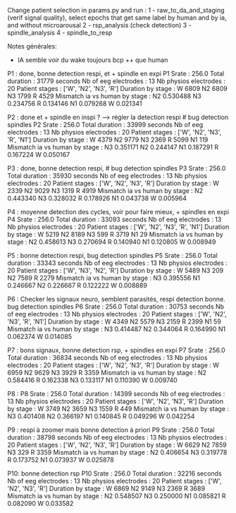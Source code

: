 Change patient selection in params.py and run : 
1 - raw_to_da_and_staging (verif signal quality), select epochs that get same label by human and by ia, and without microarousal
2 - rsp_analysis (check detection)
3 - spindle_analysis
4 - spindle_to_resp

Notes générales:
- IA semble voir du wake toujours bcp ++ que human

P1 : done, bonne detection respi, et + spindle en expi
P1
Srate : 256.0
Total duration : 31779 seconds
Nb of eeg electrodes : 13
Nb physios electrodes : 20
Patient stages : ['W', 'N2', 'N3', 'R']
Duration by stage :
W 6809
N2 6809
N3 1799
R 4529
Mismatch ia vs human by stage :
N2    0.530488
N3    0.234756
R     0.134146
N1    0.079268
W     0.021341


P2 : done et + spindle en inspi ? --> régler la detection respi # bug detection spindles
P2
Srate : 256.0
Total duration : 33999 seconds
Nb of eeg electrodes : 13
Nb physios electrodes : 20
Patient stages : ['W', 'N2', 'N3', 'R', 'N1']
Duration by stage :
W 4379
N2 9779
N3 2369
R 5099
N1 119
Mismatch ia vs human by stage :
N3    0.351171
N2    0.244147
N1    0.187291
R     0.167224
W     0.050167


P3 : done, bonne detection respi, # bug detection spindles
P3
Srate : 256.0
Total duration : 35930 seconds
Nb of eeg electrodes : 13
Nb physios electrodes : 20
Patient stages : ['W', 'N2', 'N3', 'R']
Duration by stage :
W 2339
N2 9029
N3 1319
R 4919
Mismatch ia vs human by stage :
N2    0.443340
N3    0.328032
R     0.178926
N1    0.043738
W     0.005964

P4 : moyenne detection des cycles, voir pour faire mieux, + spindles en expi
P4
Srate : 256.0
Total duration : 33093 seconds
Nb of eeg electrodes : 13
Nb physios electrodes : 20
Patient stages : ['W', 'N2', 'N3', 'R', 'N1']
Duration by stage :
W 5219
N2 8189
N3 599
R 3719
N1 29
Mismatch ia vs human by stage :
N2    0.458613
N3    0.270694
R     0.140940
N1    0.120805
W     0.008949

P5 : bonne detection respi, bug detection spindles
P5
Srate : 256.0
Total duration : 33343 seconds
Nb of eeg electrodes : 13
Nb physios electrodes : 20
Patient stages : ['W', 'N3', 'N2', 'R']
Duration by stage :
W 5489
N3 209
N2 7589
R 2279
Mismatch ia vs human by stage :
N3    0.395556
N1    0.246667
N2    0.226667
R     0.122222
W     0.008889

P6 : Checker les signaux neuro, semblent parasités, respi detection bonne. bug detection spindles
P6
Srate : 256.0
Total duration : 30753 seconds
Nb of eeg electrodes : 13
Nb physios electrodes : 20
Patient stages : ['W', 'N2', 'N3', 'R', 'N1']
Duration by stage :
W 4349
N2 5579
N3 2159
R 2399
N1 59
Mismatch ia vs human by stage :
N3    0.414487
N2    0.344064
R     0.164990
N1    0.062374
W     0.014085

P7 : bons signaux, bonne detection rsp, + spindles en expi
P7
Srate : 256.0
Total duration : 36834 seconds
Nb of eeg electrodes : 13
Nb physios electrodes : 20
Patient stages : ['W', 'N2', 'N3', 'R']
Duration by stage :
W 6959
N2 9629
N3 3929
R 3359
Mismatch ia vs human by stage :
N2    0.584416
R     0.162338
N3    0.133117
N1    0.110390
W     0.009740

P8 : 
P8
Srate : 256.0
Total duration : 14399 seconds
Nb of eeg electrodes : 13
Nb physios electrodes : 20
Patient stages : ['W', 'N2', 'N3', 'R']
Duration by stage :
W 3749
N2 3659
N3 1559
R 449
Mismatch ia vs human by stage :
N3    0.401408
N2    0.366197
N1    0.140845
R     0.049296
W     0.042254

P9 : respi à zoomer mais bonne detection à priori
P9
Srate : 256.0
Total duration : 38798 seconds
Nb of eeg electrodes : 13
Nb physios electrodes : 20
Patient stages : ['W', 'N2', 'N3', 'R']
Duration by stage :
W 6629
N2 7859
N3 329
R 3359
Mismatch ia vs human by stage :
N2    0.406654
N3    0.319778
R     0.173752
N1    0.073937
W     0.025878

P10: bonne detection rsp
P10
Srate : 256.0
Total duration : 32216 seconds
Nb of eeg electrodes : 13
Nb physios electrodes : 20
Patient stages : ['W', 'N2', 'N3', 'R']
Duration by stage :
W 6869
N2 9149
N3 2369
R 3689
Mismatch ia vs human by stage :
N2    0.548507
N3    0.250000
N1    0.085821
R     0.082090
W     0.033582


